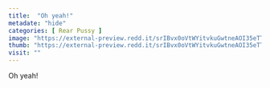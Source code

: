 ```yaml
---
title:  "Oh yeah!"
metadate: "hide"
categories: [ Rear Pussy ]
image: "https://external-preview.redd.it/srIBvx0oVtWYitvkuGwtneAOI35eTT1vZfC_rvQ2yd8.jpg?auto=webp&s=b06e14df5acc922acbc068afbd07825219bb8b05"
thumb: "https://external-preview.redd.it/srIBvx0oVtWYitvkuGwtneAOI35eTT1vZfC_rvQ2yd8.jpg?width=1080&crop=smart&auto=webp&s=0153526b0d67e815e029f14d3b6a67fcbffc905b"
visit: ""
---
```

Oh yeah!
